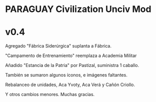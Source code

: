 # PARAGUAY Civilization Unciv Mod

# v0.4
Agregado "Fábrica Siderúrgica" suplanta a Fábrica.

"Campamento de Entrenamiento" reemplaza a Academia Militar

Añadido "Estancia de la Patria" por Pastizal, suministra 1 caballo.

También se sumaron algunos íconos, e imágenes faltantes.

Rebalanceo de unidades, Aca Yvoty, Aca Verá y Cañón Criollo.

Y otros cambios menores. Muchas gracias.
